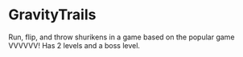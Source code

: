 # GravityTrails
Run, flip, and throw shurikens in a game based on the popular game VVVVVV! Has 2 levels and a boss level.

